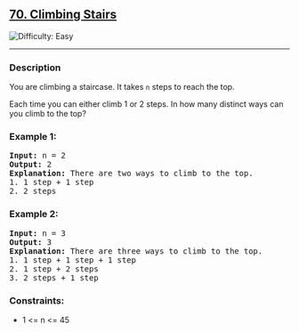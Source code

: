 <h2><a href="https://leetcode.com/problems/climbing-stairs/description/">70. Climbing Stairs</a></h2>
<img src="https://img.shields.io/badge/Difficulty-Easy-brightgreen" alt="Difficulty: Easy" />
<hr>

<h3>Description</h3>
<p>You are climbing a staircase. It takes <code>n</code> steps to reach the top.</p>
<p>Each time you can either climb 1 or 2 steps. In how many distinct ways can you climb to the top?</p>

<h3>Example 1:</h3>
<pre>
<strong>Input:</strong> n = 2
<strong>Output:</strong> 2
<strong>Explanation:</strong> There are two ways to climb to the top.
1. 1 step + 1 step
2. 2 steps
</pre>

<h3>Example 2:</h3>
<pre>
<strong>Input:</strong> n = 3
<strong>Output:</strong> 3
<strong>Explanation:</strong> There are three ways to climb to the top.
1. 1 step + 1 step + 1 step
2. 1 step + 2 steps
3. 2 steps + 1 step
</pre>

<h3>Constraints:</h3>
<ul>
  <li>1 &lt;= n &lt;= 45</li>
</ul>
